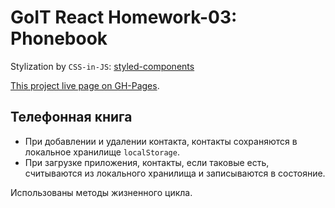 # GoIT React Homework-03: Phonebook

Stylization by `CSS-in-JS`:
[styled-components](https://styled-components.com/docs/basics#coming-from-css)

[This project live page on GH-Pages](https://falconoff.github.io/goit-react-hw-03-phonebook/).

## Телефонная книга

- При добавлении и удалении контакта, контакты сохраняются в локальное хранилище
  `localStorage`.
- При загрузке приложения, контакты, если таковые есть, считываются из
  локального хранилища и записываются в состояние.

Использованы методы жизненного цикла.
